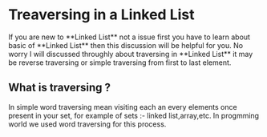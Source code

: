 # Treaversing in a Linked List

<p> If you are new to **Linked List** not a issue first you have to learn about basic of **Linked List** then this discussion will be helpful for you. No worry I will discussed throughly about traversing in **Linked List** it may be reverse traversing or simple traversing from first to last element.</p>

## What is traversing ?
<p> In simple word traversing mean visiting each an every elements once present in your set, for example of sets :- linked list,array,etc. In progmming world we used word traversing for this process. </p>
